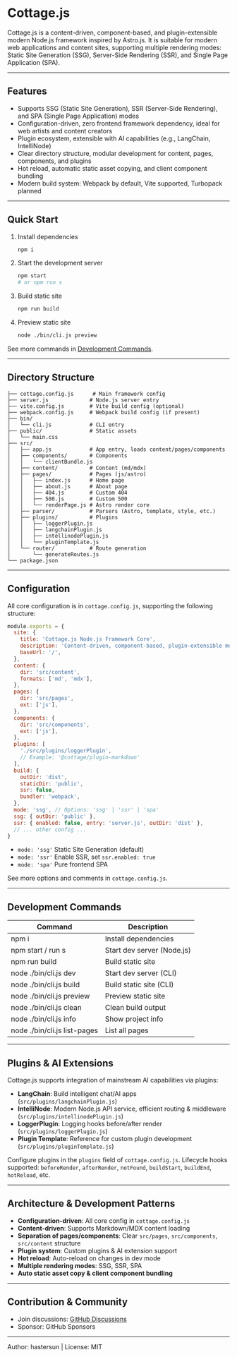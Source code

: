 


# Cottage.js

Cottage.js is a content-driven, component-based, and plugin-extensible modern Node.js framework inspired by Astro.js. It is suitable for modern web applications and content sites, supporting multiple rendering modes: Static Site Generation (SSG), Server-Side Rendering (SSR), and Single Page Application (SPA).

---

## Features

- Supports SSG (Static Site Generation), SSR (Server-Side Rendering), and SPA (Single Page Application) modes
- Configuration-driven, zero frontend framework dependency, ideal for web artists and content creators
- Plugin ecosystem, extensible with AI capabilities (e.g., LangChain, IntelliNode)
- Clear directory structure, modular development for content, pages, components, and plugins
- Hot reload, automatic static asset copying, and client component bundling
- Modern build system: Webpack by default, Vite supported, Turbopack planned

---

## Quick Start

1. Install dependencies
   ```sh
   npm i
   ```
2. Start the development server
   ```sh
   npm start
   # or npm run s
   ```
3. Build static site
   ```sh
   npm run build
   ```
4. Preview static site
   ```sh
   node ./bin/cli.js preview
   ```

See more commands in [Development Commands](#development-commands).

---

## Directory Structure

```
├── cottage.config.js      # Main framework config
├── server.js             # Node.js server entry
├── vite.config.js        # Vite build config (optional)
├── webpack.config.js     # Webpack build config (if present)
├── bin/
│   └── cli.js            # CLI entry
├── public/               # Static assets
│   └── main.css
├── src/
│   ├── app.js            # App entry, loads content/pages/components
│   ├── components/       # Components
│   │   └── clientBundle.js
│   ├── content/          # Content (md/mdx)
│   ├── pages/            # Pages (js/astro)
│   │   ├── index.js      # Home page
│   │   ├── about.js      # About page
│   │   ├── 404.js        # Custom 404
│   │   ├── 500.js        # Custom 500
│   │   └── renderPage.js # Astro render core
│   ├── parser/           # Parsers (Astro, template, style, etc.)
│   ├── plugins/          # Plugins
│   │   ├── loggerPlugin.js
│   │   ├── langchainPlugin.js
│   │   ├── intellinodePlugin.js
│   │   └── pluginTemplate.js
│   └── router/           # Route generation
│       └── generateRoutes.js
└── package.json
```

---

## Configuration

All core configuration is in `cottage.config.js`, supporting the following structure:

```js
module.exports = {
  site: {
    title: 'Cottage.js Node.js Framework Core',
    description: 'Content-driven, component-based, plugin-extensible modern Node.js framework',
    baseUrl: '/',
  },
  content: {
    dir: 'src/content',
    formats: ['md', 'mdx'],
  },
  pages: {
    dir: 'src/pages',
    ext: ['js'],
  },
  components: {
    dir: 'src/components',
    ext: ['js'],
  },
  plugins: [
    './src/plugins/loggerPlugin',
    // Example: '@cottage/plugin-markdown'
  ],
  build: {
    outDir: 'dist',
    staticDir: 'public',
    ssr: false,
    bundler: 'webpack',
  },
  mode: 'ssg', // Options: 'ssg' | 'ssr' | 'spa'
  ssg: { outDir: 'public' },
  ssr: { enabled: false, entry: 'server.js', outDir: 'dist' },
  // ... other config ...
}
```

- `mode: 'ssg'`  Static Site Generation (default)
- `mode: 'ssr'`  Enable SSR, set `ssr.enabled: true`
- `mode: 'spa'`  Pure frontend SPA

See more options and comments in `cottage.config.js`.

---

## Development Commands

| Command                      | Description                      |
|------------------------------|----------------------------------|
| npm i                        | Install dependencies             |
| npm start / run s            | Start dev server (Node.js)       |
| npm run build                | Build static site                |
| node ./bin/cli.js dev        | Start dev server (CLI)           |
| node ./bin/cli.js build      | Build static site (CLI)          |
| node ./bin/cli.js preview    | Preview static site              |
| node ./bin/cli.js clean      | Clean build output               |
| node ./bin/cli.js info       | Show project info                |
| node ./bin/cli.js list-pages | List all pages                   |

---

## Plugins & AI Extensions

Cottage.js supports integration of mainstream AI capabilities via plugins:

- **LangChain**: Build intelligent chat/AI apps (`src/plugins/langchainPlugin.js`)
- **IntelliNode**: Modern Node.js API service, efficient routing & middleware (`src/plugins/intellinodePlugin.js`)
- **LoggerPlugin**: Logging hooks before/after render (`src/plugins/loggerPlugin.js`)
- **Plugin Template**: Reference for custom plugin development (`src/plugins/pluginTemplate.js`)

Configure plugins in the `plugins` field of `cottage.config.js`. Lifecycle hooks supported: `beforeRender`, `afterRender`, `notFound`, `buildStart`, `buildEnd`, `hotReload`, etc.

---

## Architecture & Development Patterns

- **Configuration-driven**: All core config in `cottage.config.js`
- **Content-driven**: Supports Markdown/MDX content loading
- **Separation of pages/components**: Clear `src/pages`, `src/components`, `src/content` structure
- **Plugin system**: Custom plugins & AI extension support
- **Hot reload**: Auto-reload on changes in dev mode
- **Multiple rendering modes**: SSG, SSR, SPA
- **Auto static asset copy & client component bundling**

---

## Contribution & Community

- Join discussions: [GitHub Discussions](https://github.com/Hastersun/cottage/discussions)
- Sponsor: GitHub Sponsors

---

Author: hastersun | License: MIT
